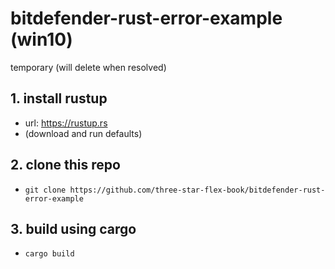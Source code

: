 # bitdefender-rust-error-example (win10)
temporary (will delete when resolved)

## 1. install rustup

- url: https://rustup.rs
- (download and run defaults)

## 2. clone this repo
 - `git clone https://github.com/three-star-flex-book/bitdefender-rust-error-example`

## 3. build using cargo
 - `cargo build`
